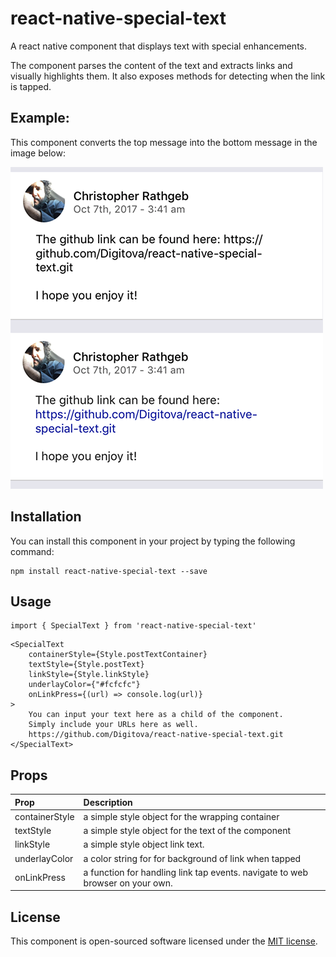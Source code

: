 # react-native-special-text
A react native component that displays text with special enhancements.

The component parses the content of the text and extracts links and visually highlights them.  It also exposes methods for detecting when the link is tapped.

## Example:
This component converts the top message into the bottom message in the image below:

![](screenshots/example.png)


## Installation
You can install this component in your project by typing the following command:

```
npm install react-native-special-text --save
```

## Usage

```
import { SpecialText } from 'react-native-special-text'
```

```
<SpecialText
    containerStyle={Style.postTextContainer}
    textStyle={Style.postText}
    linkStyle={Style.linkStyle}
    underlayColor={"#fcfcfc"}
    onLinkPress={(url) => console.log(url)}
>
    You can input your text here as a child of the component.
    Simply include your URLs here as well.  
    https://github.com/Digitova/react-native-special-text.git
</SpecialText>
```

## Props
| Prop        | Description           |
| :------------- |:-------------| 
| containerStyle | a simple style object for the wrapping container |
| textStyle | a simple style object for the text of the component |
| linkStyle | a simple style object link text. |
| underlayColor | a color string for for background of link when tapped |
| onLinkPress | a function for handling link tap events.  navigate to web browser on your own. |



## License


This component is open-sourced software licensed under the [MIT license](http://opensource.org/licenses/MIT).